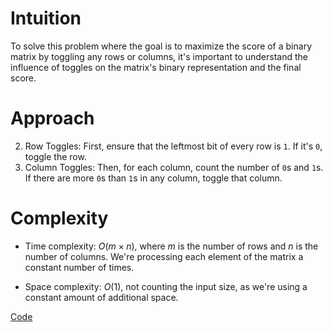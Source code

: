 # Intuition
To solve this problem where the goal is to maximize the score of a binary matrix by toggling any rows or columns, it's important to understand the influence of toggles on the matrix's binary representation and the final score.

# Approach
2. Row Toggles: First, ensure that the leftmost bit of every row is `1`. If it's `0`, toggle the row.
2. Column Toggles: Then, for each column, count the number of `0`s and `1`s. If there are more `0`s than `1`s in any column, toggle that column.

# Complexity
- Time complexity:
$O(m×n)$, where $m$ is the number of rows and $n$ is the number of columns. We're processing each element of the matrix a constant number of times.

- Space complexity:
$O(1)$, not counting the input size, as we're using a constant amount of additional space.

[Code](./861-Score-After-Flipping-Matrix.ts)
